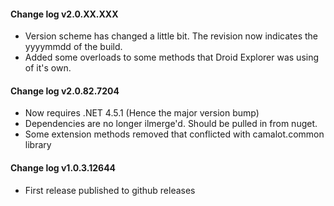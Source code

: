 #### Change log v2.0.XX.XXX

- Version scheme has changed a little bit. The revision now indicates the yyyymmdd of the build.
- Added some overloads to some methods that Droid Explorer was using of it's own.

#### Change log v2.0.82.7204

- Now requires .NET 4.5.1 (Hence the major version bump)
- Dependencies are no longer ilmerge'd. Should be pulled in from nuget.
- Some extension methods removed that conflicted with camalot.common library


#### Change log v1.0.3.12644

- First release published to github releases